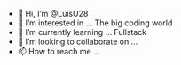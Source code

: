 - 👋 Hi, I’m @LuisU28
- 👀 I’m interested in ... The big coding world
- 🌱 I’m currently learning ... Fullstack
- 💞️ I’m looking to collaborate on ...
- 📫 How to reach me ...

<!---
LuisU28/LuisU28 is a ✨ special ✨ repository because its `README.md` (this file) appears on your GitHub profile.
You can click the Preview link to take a look at your changes.
--->
